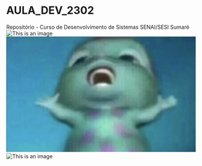 # AULA_DEV_2302

 Repositório - Curso de Desenvolvimento de Sistemas SENAI/SESI Sumaré
![This is an image](https://img.quizur.com/f/img632ce1e041bcd1.36289456.jpg?lastEdited=1663885802) 
![This is an image](https://github.com/AliceCSF/AULA_DEV_2302/blob/main/bibble-cke.webp) 
![This is an image](./IMG/bibble-cke.PNG)

